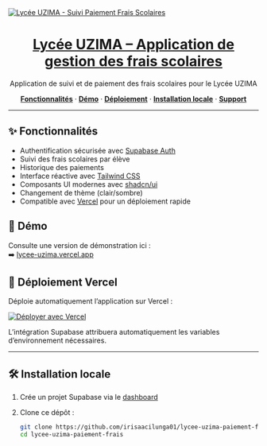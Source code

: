<a href="https://lycee-uzima.vercel.app/">
  <img alt="Lycée UZIMA - Suivi Paiement Frais Scolaires" src="https://lycee-uzima.vercel.app/saacTech.png">
  <h1 align="center">Lycée UZIMA – Application de gestion des frais scolaires</h1>
</a>

<p align="center">
 Application de suivi et de paiement des frais scolaires pour le Lycée UZIMA
</p>

<p align="center">
  <a href="#fonctionnalités"><strong>Fonctionnalités</strong></a> ·
  <a href="#démo"><strong>Démo</strong></a> ·
  <a href="#déploiement-vercel"><strong>Déploiement</strong></a> ·
  <a href="#installation-locale"><strong>Installation locale</strong></a> ·
  <a href="#contact-et-support"><strong>Support</strong></a>
</p>

---

## ✨ Fonctionnalités

- Authentification sécurisée avec [Supabase Auth](https://supabase.com/auth)
- Suivi des frais scolaires par élève
- Historique des paiements
- Interface réactive avec [Tailwind CSS](https://tailwindcss.com)
- Composants UI modernes avec [shadcn/ui](https://ui.shadcn.com)
- Changement de thème (clair/sombre)
- Compatible avec [Vercel](https://vercel.com) pour un déploiement rapide

## 🧪 Démo

Consulte une version de démonstration ici :  
➡️ [lycee-uzima.vercel.app](https://lycee-uzima.vercel.app)

## 🚀 Déploiement Vercel

Déploie automatiquement l’application sur Vercel :

[![Déployer avec Vercel](https://vercel.com/button)](https://vercel.com/new/clone?repository-url=https://github.com/irisaacilunga01/lycee-uzima-paiement-frais&project-name=lycee-uzima-paiement-frais&repository-name=lycee-uzima-paiement-frais)

L’intégration Supabase attribuera automatiquement les variables d’environnement nécessaires.

---

## 🛠️ Installation locale

1. Crée un projet Supabase via le [dashboard](https://database.new)

2. Clone ce dépôt :

   ```bash
   git clone https://github.com/irisaacilunga01/lycee-uzima-paiement-frais.git
   cd lycee-uzima-paiement-frais
   ```
